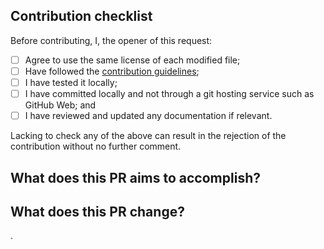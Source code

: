 ## Contribution checklist

Before contributing, I, the opener of this request:

- [ ] Agree to use the same license of each modified file;
- [ ] Have followed the [contribution guidelines](docs/CONTRIBUTE.md);
- [ ] I have tested it locally;
- [ ] I have committed locally and not through a git hosting service such as
  GitHub Web; and
- [ ] I have reviewed and updated any documentation if relevant.

Lacking to check any of the above can result in the rejection of the
contribution without no further comment.

## What does this PR aims to accomplish?



## What does this PR change?
<!-- Issues must be referenced if they exist
https://docs.github.com/en/get-started/writing-on-github/working-with-advanced-formatting/using-keywords-in-issues-and-pull-requests
-->


.

